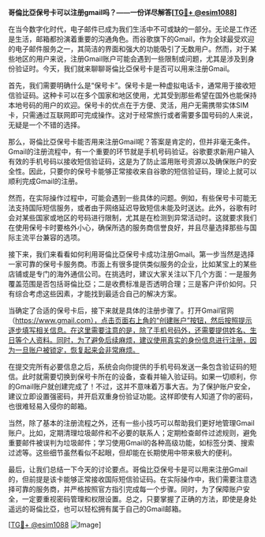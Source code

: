 **哥倫比亞保号卡可以注册gmail吗？——一份详尽解答[[TG💪+ @esim1088](https://t.me/s/esim1088)]**

在当今数字化时代，电子邮件已成为我们生活中不可或缺的一部分。无论是工作还是生活，邮箱都扮演着重要的沟通角色。而谷歌旗下的Gmail，作为全球最受欢迎的电子邮件服务之一，其简洁的界面和强大的功能吸引了无数用户。然而，对于某些地区的用户来说，注册Gmail账户可能会遇到一些限制或问题，尤其是涉及到身份验证时。今天，我们就来聊聊哥倫比亞保号卡是否可以用来注册Gmail。

首先，我们需要明确什么是“保号卡”。保号卡是一种虚拟电话卡，通常用于接收短信验证码。这种卡可以在多个国家和地区使用，尤其受到那些希望在国外也能保持本地号码的用户的欢迎。保号卡的优点在于方便、灵活，用户无需携带实体SIM卡，只需通过互联网即可完成操作。这对于经常旅行或者需要多国号码的人来说，无疑是一个不错的选择。

那么，哥倫比亞保号卡能否用来注册Gmail呢？答案是肯定的，但并非毫无条件。Gmail的注册流程中，有一个重要的环节就是手机号码验证。谷歌要求新用户输入有效的手机号码以接收短信验证码，这是为了防止滥用账号资源以及确保账户的安全性。因此，只要你的保号卡能够正常接收来自谷歌的短信验证码，理论上就可以顺利完成Gmail的注册。

然而，在实际操作过程中，可能会遇到一些具体的问题。例如，有些保号卡可能无法支持国际短信服务，或者由于网络延迟导致短信未能及时送达。此外，谷歌有时会对某些国家或地区的号码进行限制，尤其是在检测到异常活动时。这就要求我们在使用保号卡时要格外小心，确保所选的服务商信誉良好，并且尽量选择那些与国际主流平台兼容的选项。

接下来，我们来看看如何利用哥倫比亞保号卡成功注册Gmail。第一步当然是选择一家可靠的保号卡服务商。市面上有很多提供类似服务的企业，比如某宝上的某些店铺或是专门的海外通信公司。在挑选时，建议大家关注以下几个方面：一是服务覆盖范围是否包括哥倫比亞；二是收费标准是否透明合理；三是客户评价如何。只有综合考虑这些因素，才能找到最适合自己的解决方案。

当确定了合适的保号卡后，接下来就是具体的注册步骤了。打开Gmail官网（https://www.gmail.com），点击页面右上角的“创建账户”按钮，然后按照提示逐步填写相关信息。在这里需要注意的是，除了手机号码外，还需要提供姓名、生日等个人资料。同时，为了避免后续麻烦，建议使用真实的身份信息进行注册，因为一旦账户被锁定，恢复起来会非常麻烦。

在提交完所有必要信息之后，系统会向你提供的手机号码发送一条包含验证码的短信。此时就需要切换到保号卡所在的设备，查看并输入验证码。如果一切顺利，你的Gmail账户就创建完成了！不过，这并不意味着万事大吉。为了保护账户安全，建议立即设置强密码，并开启双重身份验证功能。这样即使有人知道了你的密码，也很难轻易入侵你的邮箱。

当然，除了基本的注册流程之外，还有一些小技巧可以帮助我们更好地管理Gmail账户。比如，定期清理垃圾邮件和不必要的联系人；定期检查邮件过滤规则，避免重要邮件被误判为垃圾邮件；学习使用Gmail的各种高级功能，如标签分类、搜索过滤等。这些细节虽然看似不起眼，但却能在长期使用中带来极大的便利。

最后，让我们总结一下今天的讨论要点。哥倫比亞保号卡是可以用来注册Gmail的，但前提是该卡能够正常接收国际短信验证码。在实际操作中，我们需要注意选择可靠的服务商，并严格按照官方指引完成每一个步骤。同时，为了保障账户安全，一定要重视密码管理和权限设置。总之，只要掌握了正确的方法，即使是身处遥远的哥倫比亞，也可以轻松拥有属于自己的Gmail邮箱。

[[TG💪+ @esim1088](https://t.me/s/esim1088) ![Image](https://i.postimg.cc/4NQfJmqS/Snipaste-2025-05-13-00-14-12.png)]